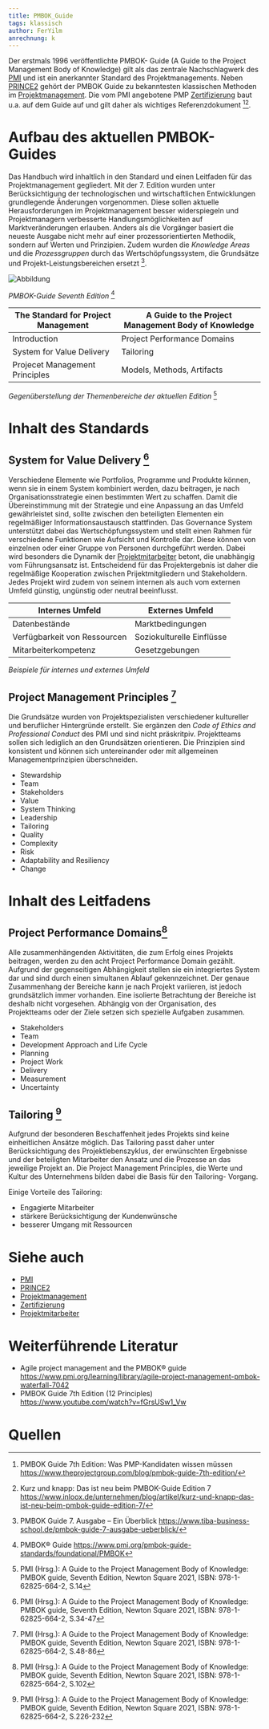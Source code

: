 ```yaml
---
title: PMBOK_Guide
tags: klassisch
author: FerYilm
anrechnung: k
---
```

Der erstmals 1996 veröffentlichte PMBOK- Guide (A Guide to the Project Management Body of Knowledge) gilt als das zentrale Nachschlagwerk des [PMI](PMI_Institution.md) und ist ein anerkannter Standard des Projektmanagements. Neben [PRINCE2](PRINCE2.md) gehört der PMBOK Guide zu bekanntesten klassischen Methoden im [Projektmanagement](Projektmanagement.md).
Die vom PMI angebotene PMP [Zertifizierung](Zertifizierungen.md) baut u.a. auf dem Guide auf und gilt daher als wichtiges Referenzdokument [^1][^2].

# Aufbau des aktuellen PMBOK-Guides
Das Handbuch wird inhaltlich in den Standard und einen Leitfaden für das Projektmanagement gegliedert. Mit der 7. Edition wurden unter Berücksichtigung der technologischen und wirtschaftlichen Entwicklungen grundlegende Änderungen vorgenommen. Diese sollen aktuelle Herausforderungen im Projektmanagement besser widerspiegeln und Projektmanagern verbesserte Handlungsmöglichkeiten auf Marktveränderungen erlauben.
Anders als die Vorgänger basiert die neueste Ausgabe nicht mehr auf einer prozessorientierten Methodik, sondern auf Werten und Prinzipien. Zudem wurden die *Knowledge Areas* und die *Prozessgruppen* durch das Wertschöpfungssystem, die Grundsätze und Projekt-Leistungsbereichen ersetzt [^3].

![Abbildung](PMBOK_Guide/foto.jpg)

*PMBOK-Guide Seventh Edition* [^4]




| The Standard for Project Management | A Guide to the Project Management Body of Knowledge |
| ------------- | ------------- | 
| Introduction  | Project Performance Domains  |
| System for Value Delivery  | Tailoring |
| Projecet Management Principles | Models, Methods, Artifacts

_Gegenüberstellung der Themenbereiche der aktuellen Edition_ [^5]



# Inhalt des Standards

## System for Value Delivery [^6]

Verschiedene Elemente wie Portfolios, Programme und Produkte können, wenn sie in einem System kombiniert werden, dazu beitragen, je nach Organisationsstrategie einen bestimmten Wert zu schaffen. Damit die Übereinstimmung mit der Strategie und eine Anpassung an das Umfeld gewährleistet sind, sollte zwischen den beteiligten Elementen ein regelmäßiger Informationsaustausch stattfinden. Das Governance System unterstützt dabei das Wertschöpfungssystem und stellt einen Rahmen für verschiedene Funktionen wie Aufsicht und Kontrolle dar. Diese können von einzelnen oder einer Gruppe von Personen durchgeführt werden. Dabei wird besonders die Dynamik der [Projektmitarbeiter](Projektmitarbeiter.md) betont, die unabhängig vom Führungsansatz ist. Entscheidend für das Projektergebnis ist daher die regelmäßige Kooperation zwischen Prijektmitgliedern und Stakeholdern. Jedes Projekt wird zudem von seinem internen als auch vom externen Umfeld günstig, ungünstig oder neutral beeinflusst. 

|Internes Umfeld| Externes Umfeld|
| ------------- | ------------- | 
|Datenbestände| Marktbedingungen|
|Verfügbarkeit von Ressourcen| Soziokulturelle Einflüsse|
|Mitarbeiterkompetenz| Gesetzgebungen|

_Beispiele für internes und externes Umfeld_

## Project Management Principles [^7]
Die Grundsätze wurden von Projektspezialisten verschiedener kultureller und beruflicher Hintergründe erstellt. Sie ergänzen den *Code of Ethics and Professional Conduct* des PMI und sind nicht präskritpiv. Projektteams sollen sich lediglich an den Grundsätzen orientieren. Die Prinzipien sind konsistent und können sich untereinander oder mit allgemeinen Managementprinzipien überschneiden.

* Stewardship
* Team
* Stakeholders
* Value
* System Thinking
* Leadership
* Tailoring
* Quality
* Complexity
* Risk
* Adaptability and Resiliency
* Change


# Inhalt des Leitfadens

## Project Performance Domains[^8]

Alle zusammenhängenden Aktivitäten, die zum Erfolg eines Projekts beitragen, werden zu den acht Project Performance Domain gezählt. Aufgrund der gegenseitigen Abhängigkeit stellen sie ein integriertes System dar und sind durch einen simultanen Ablauf gekennzeichnet. Der genaue Zusammenhang der Bereiche kann je nach Projekt variieren, ist jedoch grundsätzlich immer vorhanden. Eine isolierte Betrachtung der Bereiche ist deshalb nicht vorgesehen. Abhängig von der Organisation, des Projektteams oder der Ziele setzen sich spezielle Aufgaben zusammen.

*	Stakeholders
*	Team
*	Development Approach and Life Cycle
*	Planning
*	Project Work
*	Delivery
*	Measurement 
*	Uncertainty

## Tailoring [^9]

Aufgrund der besonderen Beschaffenheit jedes Projekts sind keine einheitlichen Ansätze möglich. Das Tailoring passt daher unter Berücksichtigung des Projektlebenszyklus, der erwünschten Ergebnisse und der beteiligten Mitarbeiter den Ansatz und die Prozesse an das jeweilige Projekt an. Die Project Management Principles, die Werte und Kultur des Unternehmens bilden dabei die Basis für den Tailoring- Vorgang.

Einige Vorteile des Tailoring:
* Engagierte Mitarbeiter
* stärkere Berücksichtigung der Kundenwünsche
* besserer Umgang mit Ressourcen 

# Siehe auch

* [PMI](PMI_Institution.md)
* [PRINCE2](PRINCE2.md)
* [Projektmanagement](Projektmanagement.md)
* [Zertifizierung](Zertifizierungen.md)
* [Projektmitarbeiter](Projektmitarbeiter.md)

# Weiterführende Literatur

* Agile project management and the PMBOK® guide https://www.pmi.org/learning/library/agile-project-management-pmbok-waterfall-7042
* PMBOK Guide 7th Edition (12 Principles) https://www.youtube.com/watch?v=fGrsUSw1_Vw

# Quellen
[^1]:PMBOK Guide 7th Edition: Was PMP-Kandidaten wissen müssen https://www.theprojectgroup.com/blog/pmbok-guide-7th-edition/
[^2]:Kurz und knapp: Das ist neu beim PMBOK-Guide Edition 7 https://www.inloox.de/unternehmen/blog/artikel/kurz-und-knapp-das-ist-neu-beim-pmbok-guide-edition-7/
[^3]:PMBOK Guide 7. Ausgabe – Ein Überblick https://www.tiba-business-school.de/pmbok-guide-7-ausgabe-ueberblick/
[^4]:PMBOK® Guide https://www.pmi.org/pmbok-guide-standards/foundational/PMBOK
[^5]:PMI (Hrsg.): A Guide to the Project Management Body of Knowledge: PMBOK guide, Seventh Edition, Newton Square 2021, ISBN: 978-1-62825-664-2, S.14
[^6]:PMI (Hrsg.): A Guide to the Project Management Body of Knowledge: PMBOK guide, Seventh Edition, Newton Square 2021, ISBN: 978-1-62825-664-2, S.34-47
[^7]:PMI (Hrsg.): A Guide to the Project Management Body of Knowledge: PMBOK guide, Seventh Edition, Newton Square 2021, ISBN: 978-1-62825-664-2, S.48-86
[^8]:PMI (Hrsg.): A Guide to the Project Management Body of Knowledge: PMBOK guide, Seventh Edition, Newton Square 2021, ISBN: 978-1-62825-664-2, S.102
[^9]:PMI (Hrsg.): A Guide to the Project Management Body of Knowledge: PMBOK guide, Seventh Edition, Newton Square 2021, ISBN: 978-1-62825-664-2, S.226-232


